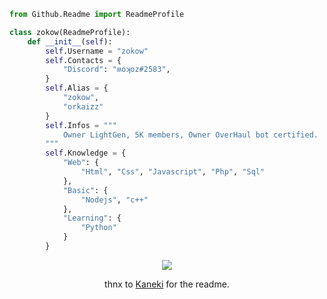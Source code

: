 ```py
from Github.Readme import ReadmeProfile

class zokow(ReadmeProfile):
    def __init__(self):
        self.Username = "zokow"
        self.Contacts = {
            "Discord": "ʍoʞoz#2583",
        }
        self.Alias = {
            "zokow",
            "orkaizz"
        }
        self.Infos = """
            Owner LightGen, 5K members, Owner OverHaul bot certified.
        """        
        self.Knowledge = {
            "Web": {
                "Html", "Css", "Javascript", "Php", "Sql"
            },
            "Basic": {
                "Nodejs", "c++"
            },
            "Learning": {
                "Python"
            }
        }
```


<p align="center">
	<img src="https://lanyard.cnrad.dev/api/913535402894319617?hideTimestamp=true"/>
	
	
<p align="center">thnx to <a href="https://kanekiweb">Kaneki</a>  for the readme.  
